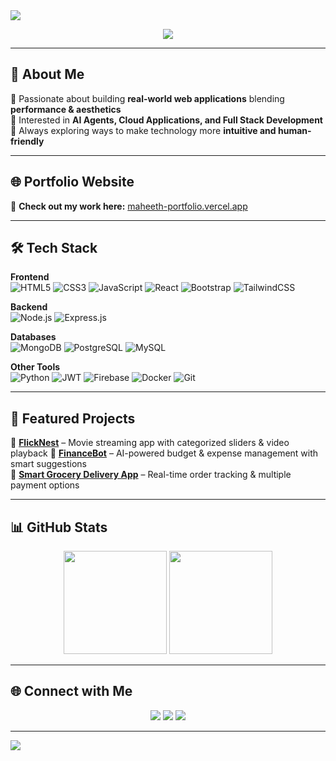 <!-- Banner -->
<img src="https://capsule-render.vercel.app/api?type=waving&color=0:4f46e5,100:9333ea&height=200&section=header&text=Hi%20I'm%20Maheeth!%20👋&fontSize=40&fontColor=ffffff&animation=fadeIn" />

<!-- Typing Animation -->
<p align="center">
  <a href="https://github.com/Maheeth1">
    <img src="https://readme-typing-svg.herokuapp.com?size=24&color=9333EA&center=true&vCenter=true&width=600&lines=Full+Stack+Developer;MERN+Stack+Enthusiast;AI+Projects+Builder;Lifelong+Learner+%F0%9F%92%AA" />
  </a>
</p>

---

## 💫 About Me
🌟 Passionate about building **real-world web applications** blending **performance & aesthetics**  
🧠 Interested in **AI Agents, Cloud Applications, and Full Stack Development**  
🎯 Always exploring ways to make technology more **intuitive and human-friendly**  

---

## 🌐 Portfolio Website
🚀 **Check out my work here:** [maheeth-portfolio.vercel.app](https://maheeth-portfolio.vercel.app)

---

## 🛠 Tech Stack

**Frontend**  
![HTML5](https://img.shields.io/badge/-HTML5-E34F26?style=flat-square&logo=html5&logoColor=white)
![CSS3](https://img.shields.io/badge/-CSS3-1572B6?style=flat-square&logo=css3&logoColor=white)
![JavaScript](https://img.shields.io/badge/-JavaScript-F7DF1E?style=flat-square&logo=javascript&logoColor=black)
![React](https://img.shields.io/badge/-React-61DAFB?style=flat-square&logo=react&logoColor=black)
![Bootstrap](https://img.shields.io/badge/-Bootstrap-563D7C?style=flat-square&logo=bootstrap&logoColor=white)
![TailwindCSS](https://img.shields.io/badge/-TailwindCSS-06B6D4?style=flat-square&logo=tailwindcss&logoColor=white)

**Backend**  
![Node.js](https://img.shields.io/badge/-Node.js-339933?style=flat-square&logo=node.js&logoColor=white)
![Express.js](https://img.shields.io/badge/-Express.js-000000?style=flat-square&logo=express&logoColor=white)

**Databases**  
![MongoDB](https://img.shields.io/badge/-MongoDB-47A248?style=flat-square&logo=mongodb&logoColor=white)
![PostgreSQL](https://img.shields.io/badge/-PostgreSQL-336791?style=flat-square&logo=postgresql&logoColor=white)
![MySQL](https://img.shields.io/badge/-MySQL-4479A1?style=flat-square&logo=mysql&logoColor=white)

**Other Tools**  
![Python](https://img.shields.io/badge/-Python-3776AB?style=flat-square&logo=python&logoColor=white)
![JWT](https://img.shields.io/badge/-JWT-000000?style=flat-square&logo=jsonwebtokens&logoColor=white)
![Firebase](https://img.shields.io/badge/-Firebase-FFCA28?style=flat-square&logo=firebase&logoColor=black)
![Docker](https://img.shields.io/badge/-Docker-2496ED?style=flat-square&logo=docker&logoColor=white)
![Git](https://img.shields.io/badge/-Git-F05032?style=flat-square&logo=git&logoColor=white)

---

## 📌 Featured Projects

🔹 **[FlickNest](https://github.com/Maheeth1/FlickNest)** – Movie streaming app with categorized sliders & video playback 
🔹 **[FinanceBot](https://github.com/Maheeth1/FinanceBot)** – AI-powered budget & expense management with smart suggestions  
🔹 **[Smart Grocery Delivery App](https://github.com/Maheeth1/GroceryApp)** – Real-time order tracking & multiple payment options  

---

## 📊 GitHub Stats
<p align="center">
  <img src="https://github-readme-stats.vercel.app/api?username=Maheeth1&show_icons=true&theme=radical" height="165" />
  <img src="https://github-readme-streak-stats.herokuapp.com/?user=Maheeth1&theme=radical" height="165" />
</p>

---

## 🌐 Connect with Me

<p align="center">
<a href="https://www.linkedin.com/in/maheeth-thotakura"><img src="https://img.shields.io/badge/LinkedIn-0A66C2?style=for-the-badge&logo=linkedin&logoColor=white" /></a>
<a href="mailto:thotakuramaheeth@gmail.com"><img src="https://img.shields.io/badge/Email-D14836?style=for-the-badge&logo=gmail&logoColor=white" /></a>
<a href="https://www.instagram.com/__maheeth"><img src="https://img.shields.io/badge/Instagram-E4405F?style=for-the-badge&logo=instagram&logoColor=white" /></a>
</p>

---

<!-- Footer Banner -->
<img src="https://capsule-render.vercel.app/api?type=waving&color=0:9333ea,100:4f46e5&height=120&section=footer" />
